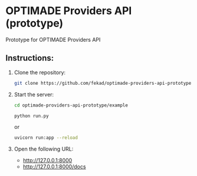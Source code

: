 # OPTIMADE Providers API (prototype)
Prototype for OPTIMADE Providers API


## Instructions:

1) Clone the repository:
   ```bash
   git clone https://github.com/fekad/optimade-providers-api-prototype.git
   ```

2) Start the server:
   ```bash
   cd optimade-providers-api-prototype/example
   ```
   ```bash
   python run.py
   ```
   or
   ```bash
   uvicorn run:app --reload
   ```

3) Open the following URL:
   - http://127.0.0.1:8000
   - http://127.0.0.1:8000/docs
